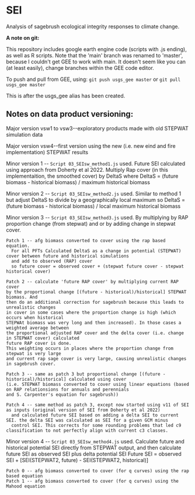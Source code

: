 # SEI
Analysis of sagebrush ecological integrity responses to climate change. 

**A note on git:**

This repository includes google earth engine code (scripts with .js ending),
as well as R scripts. Note that the 'main' branch was renamed to 'master',
because I couldn't get GEE to work with main. It doesn't seem like
you can (at least easily), change branches within the GEE code editor. 

To push and pull from GEE, using:
`git push usgs_gee master`
or
`git pull usgs_gee master`

This is after the usgs_gee alias has been created. 


## Notes on data product versioning:

Major version vsw1 to vsw3--exploratory products made with old
STEPWAT simulation data 

Major version vsw4--first version using the new (i.e. new eind and fire implementation)
STEPWAT results

  Minor version 1 -- `Script 03_SEIsw_method1.js` used. Future SEI calculated using approach
  from Doherty et al 2022. Multiply Rap cover (in this implementaition, the smoothed cover) by DeltaS 
  where DeltaS = (future biomass - historical biomass) / maximum historical biomass
  
  Minor version 2 -- `Script 03_SEIsw_method2.js` used. 
  Similar to method 1 but adjust DeltaS to divide by a geographically local maximum
  so DeltaS = (future biomass - historical biomass) / local maximum historical biomass
  
  Minor version 3 -- `Script 03_SEIsw_method3.js` used. By multiplying by RAP proportion change (from stepwat)
  and or by adding change in stepwat cover. 

    
    Patch 1 -- afg biomass converted to cover using the rap based equation.
      For all PFTs Calculated DeltaS as a change in potential (STEPWAT) cover between future and historical simulations 
      and add to observed (RAP) cover
      so future cover = observed cover + (stepwat future cover - stepwat historical cover)
    
    Patch 2 -- calculate 'future RAP cover' by multiplying current RAP cover
    by the proportional change [(future - historical)/historical] STEPWAT biomass. And
    then do an additional correction for sagebrush because this leads to unrealistic changes
    in cover in some cases where the proportion change is high (which occurs when historical
    STEPWAt biomass was very long and then increased). In those cases a weighted average between
    the proportional adjusted RAP cover and the delta cover (i.e. change in STEPWAT cover) calculated
    future RAP cover is done. 
    This weighting occurs in places where the proportion change from stepwat is very large
    and current rap sage cover is very large, causing unrealistic changes in sagebrush cover. 
    
    Patch 3 -- same as patch 3 but proportional change [(future - historical)/historical] calculated using cover 
    (i.e. STEPWAT biomass converted to cover using linear equations (based on RAP relationsions for annuals and perennials
    and S. Carpenter's equation for sagebrush))
    
    Patch 4 -- same method as patch 3, except now started using v11 of SEI as inputs (original version of SEI from Doherty et al 2022)
      and calculated future SEI based on adding a delta SEI to current SEI. the delta SEI was calculated as SEI for a given GCM minus
      control SEI. This corrects for some rounding problems that led c9 classification to not perfectly align with current c3 classes. 
  
  
  Minor version 4 -- `Script 03_SEIsw_method4.js` used. 
  Calculate future and historical potential SEI directly from STEPWAT output, and then 
  calculate future SEI as observed SEI plus delta potential SEI
  Future SEI = observed SEI + [SEI(STEPWAT2, future) - SEI(STEPWAT2, historical)]
   
    Patch 0 -- afg biomass converted to cover (for q curves) using the rap based equation
    Patch 1 -- afg biomass converted to cover (for q curves) using the Mahood equation

